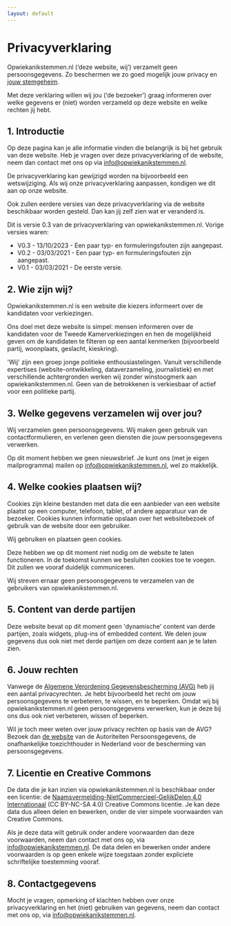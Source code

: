 ```yaml
---
layout: default
---
```


# Privacy&shy;verklaring

Opwiekanikstemmen.nl (‘deze website, wij’) verzamelt geen persoonsgegevens. Zo beschermen we zo goed mogelijk jouw privacy en [jouw stemgeheim](https://nl.wikipedia.org/wiki/Geheime_stemming).

Met deze verklaring willen wij jou (‘de bezoeker’) graag informeren over welke gegevens er (niet) worden verzameld op deze website en welke rechten jij hebt.

## 1. Introductie

Op deze pagina kan je alle informatie vinden die belangrijk is bij het gebruik van deze website. Heb je vragen over deze privacyverklaring of de website, neem dan contact met ons op via info@opwiekanikstemmen.nl.

De privacyverklaring kan gewijzigd worden na bijvoorbeeld een wetswijziging. Als wij onze privacyverklaring aanpassen, kondigen we dit aan op onze website.

Ook zullen eerdere versies van deze privacyverklaring via de website beschikbaar worden gesteld. Dan kan jij zelf zien wat er veranderd is.

Dit is versie 0.3 van de privacyverklaring van opwiekanikstemmen.nl. Vorige versies waren:

- V0.3 - 13/10/2023 - Een paar typ- en formuleringsfouten zijn aangepast.
- V0.2 - 03/03/2021 - Een paar typ- en formuleringsfouten zijn aangepast.
- V0.1 - 03/03/2021 - De eerste versie.
    

## 2. Wie zijn wij?

Opwiekanikstemmen.nl is een website die kiezers informeert over de kandidaten voor verkiezingen.

Ons doel met deze website is simpel: mensen informeren over de kandidaten voor de Tweede Kamerverkiezingen en hen de mogelijkheid geven om de kandidaten te filteren op een aantal kenmerken (bijvoorbeeld partij, woonplaats, geslacht, kieskring).

'Wij' zijn een groep jonge politieke enthousiastelingen. Vanuit verschillende expertises (website-ontwikkeling, dataverzameling, journalistiek) en met verschillende achtergronden werken wij zonder winstoogmerk aan opwiekanikstemmen.nl. Geen van de betrokkenen is verkiesbaar of actief voor een politieke partij.

## 3. Welke gegevens verzamelen wij over jou?

Wij verzamelen geen persoonsgegevens. Wij maken geen gebruik van contactformulieren, en verlenen geen diensten die jouw persoonsgegevens verwerken.

Op dit moment hebben we geen nieuwsbrief. Je kunt ons (met je eigen mailprogramma) mailen op info@opwiekanikstemmen.nl, wel zo makkelijk.

## 4. Welke cookies plaatsen wij?

Cookies zijn kleine bestanden met data die een aanbieder van een website plaatst op een computer, telefoon, tablet, of andere apparatuur van de bezoeker. Cookies kunnen informatie opslaan over het websitebezoek of gebruik van de website door een gebruiker.

Wij gebruiken en plaatsen geen cookies.

Deze hebben we op dit moment niet nodig om de website te laten functioneren. In de toekomst kunnen we besluiten cookies toe te voegen. Dit zullen we vooraf duidelijk communiceren.

Wij streven ernaar geen persoonsgegevens te verzamelen van de gebruikers van opwiekanikstemmen.nl.

## 5. Content van derde partijen

Deze website bevat op dit moment geen 'dynamische' content van derde partijen, zoals widgets, plug-ins of embedded content. We delen jouw gegevens dus ook niet met derde partijen om deze content aan je te laten zien.

## 6. Jouw rechten

Vanwege de [Algemene Verordening Gegevensbescherming (AVG)](https://autoriteitpersoonsgegevens.nl/nl/onderwerpen/avg-europese-privacywetgeving) heb jij een aantal privacyrechten. Je hebt bijvoorbeeld het recht om jouw persoonsgegevens te verbeteren, te wissen, en te beperken. Omdat wij bij opwiekanikstemmen.nl geen persoonsgegevens verwerken, kun je deze bij ons dus ook niet verbeteren, wissen of beperken.

Wil je toch meer weten over jouw privacy rechten op basis van de AVG? Bezoek dan [de website](https://autoriteitpersoonsgegevens.nl/) van de Autoriteiten Persoonsgegevens, de onafhankelijke toezichthouder in Nederland voor de bescherming van persoonsgegevens.

## 7. Licentie en Creative Commons

De data die je kan inzien via opwiekanikstemmen.nl is beschikbaar onder een licentie: de [Naamsvermelding-NietCommercieel-GelijkDelen 4.0 Internationaal](https://creativecommons.org/licenses/by-nc-sa/4.0/deed.nl) (CC BY-NC-SA 4.0) Creative Commons licentie.
Je kan deze data dus alleen delen en bewerken, onder de vier simpele voorwaarden van Creative Commons. 

Als je deze data wilt gebruik onder andere voorwaarden dan deze voorwaarden, neem dan contact met ons op, via info@opwiekanikstemmen.nl. De data delen en bewerken onder andere voorwaarden is op geen enkele wijze toegstaan zonder expliciete schriftelijke toestemming vooraf.

## 8. Contactgegevens

Mocht je vragen, opmerking of klachten hebben over onze privacyverklaring en het (niet) gebruiken van gegevens, neem dan contact met ons op, via info@opwiekanikstemmen.nl.